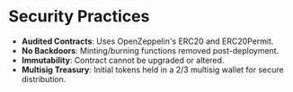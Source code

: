 # Security Practices  
- **Audited Contracts**: Uses OpenZeppelin's ERC20 and ERC20Permit.
- **No Backdoors**: Minting/burning functions removed post-deployment.
- **Immutability**: Contract cannot be upgraded or altered.
- **Multisig Treasury**: Initial tokens held in a 2/3 multisig wallet for secure distribution.